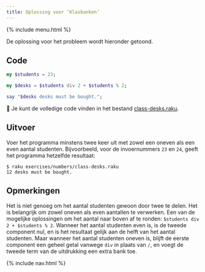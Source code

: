 ```yaml
---
title: Oplossing voor ‘Klasbanken’
---
```


{% include menu.html %}

De oplossing voor het probleem wordt hieronder getoond.

## Code

```raku
my $students = 23;

my $desks = $students div 2 + $students % 2;

say "$desks desks must be bought.";
```

🦋 Je kunt de volledige code vinden in het bestand [class-desks.raku](https://github.com/ash/raku-course/blob/master/exercises/numbers/class-desks.raku).

## Uitvoer

Voer het programma minstens twee keer uit met zowel een oneven als een even aantal studenten. Bijvoorbeeld, voor de invoernummers `23` en `24`, geeft het programma hetzelfde resultaat:

```console
$ raku exercises/numbers/class-desks.raku
12 desks must be bought.
```

## Opmerkingen

Het is niet genoeg om het aantal studenten gewoon door twee te delen. Het is belangrijk om zowel oneven als even aantallen te verwerken. Een van de mogelijke oplossingen om het aantal naar boven af te ronden: `$students div 2 + $students % 2`. Wanneer het aantal studenten even is, is de tweede component nul, en is het resultaat gelijk aan de helft van het aantal studenten. Maar wanneer het aantal studenten oneven is, blijft de eerste component een geheel getal vanwege `div` in plaats van `/`, en voegt de tweede term van de uitdrukking een extra bank toe.

{% include nav.html %}